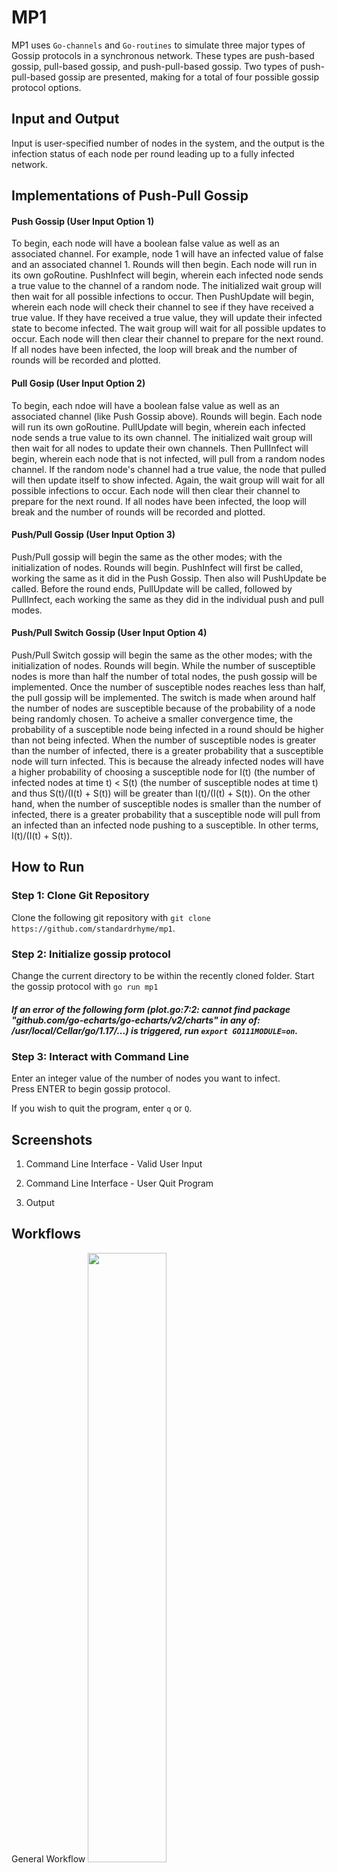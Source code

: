 # MP1
MP1 uses `Go-channels` and `Go-routines` to simulate three major types of Gossip protocols in a synchronous network.
These types are push-based gossip, pull-based gossip, and push-pull-based gossip. Two types of push-pull-based gossip are presented, making for a total of four possible gossip protocol options. 

## Input and Output 
Input is user-specified number of nodes in the system, and the output is the infection status of each node per round leading up to a fully infected network.

## Implementations of Push-Pull Gossip
#### Push Gossip (User Input Option 1)
To begin, each node will have a boolean false value as well as an associated channel. For example, node 1 will have an infected value of false and an associated channel 1. Rounds will then begin. Each node will run in its own goRoutine. PushInfect will begin, wherein each infected node sends a true value to the channel of a random node. The initialized wait group will then wait for all possible infections to occur. Then PushUpdate will begin, wherein each node will check their channel to see if they have received a true value. If they have received a true value, they will update their infected state to become infected. The wait group will wait for all possible updates to occur. Each node will then clear their channel to prepare for the next round. If all nodes have been infected, the loop will break and the number of rounds will be recorded and plotted.

#### Pull Gosip (User Input Option 2)
To begin, each ndoe will have a boolean false value as well as an associated channel (like Push Gossip above). Rounds will begin. Each node will run its own goRoutine. PullUpdate will begin, wherein each infected node sends a true value to its own channel. The initialized wait group will then wait for all nodes to update their own channels. Then PullInfect will begin, wherein each node that is not infected, will pull from a random nodes channel. If the random node's channel had a true value, the node that pulled will then update itself to show infected. Again, the wait group will wait for all possible infections to occur. Each node will then clear their channel to prepare for the next round. If all nodes have been infected, the loop will break and the number of rounds will be recorded and plotted.

#### Push/Pull Gossip (User Input Option 3)
Push/Pull gossip will begin the same as the other modes; with the initialization of nodes. Rounds will begin. PushInfect will first be called, working the same as it did in the Push Gossip. Then also will PushUpdate be called. Before the round ends, PullUpdate will be called, followed by PullInfect, each working the same as they did in the individual push and pull modes. 

#### Push/Pull Switch Gossip (User Input Option 4)
Push/Pull Switch gossip will begin the same as the other modes; with the initialization of nodes. Rounds will begin. While the number of susceptible nodes is more than half the number of total nodes, the push gossip will be implemented. Once the number of susceptible nodes reaches less than half, the pull gossip will be implemented. The switch is made when around half the number of nodes are susceptible because of the probability of a node being randomly chosen. To acheive a smaller convergence time, the probability of a susceptible node being infected in a round should be higher than not being infected. When the number of susceptible nodes is greater than the number of infected, there is a greater probability that a susceptible node will turn infected. This is because the already infected nodes will have a higher probability of choosing a susceptible node for I(t) (the number of infected nodes at time t) < S(t) (the number of susceptible nodes at time t) and thus S(t)/(I(t) + S(t)) will be greater than I(t)/(I(t) + S(t)). On the other hand, when the number of susceptible nodes is smaller than the number of infected, there is a greater probability that a susceptible node will pull from an infected than an infected node pushing to a susceptible. In other terms, I(t)/(I(t) + S(t)). 

## How to Run

### Step 1: Clone Git Repository
Clone the following git repository with `git clone https://github.com/standardrhyme/mp1`.

### Step 2: Initialize gossip protocol 
Change the current directory to be within the recently cloned folder. Start the gossip protocol with `go run mp1`

##### If an error of the following form (plot.go:7:2: cannot find package "github.com/go-echarts/go-echarts/v2/charts" in any of: /usr/local/Cellar/go/1.17/...) is triggered, run `export GO111MODULE=on`.

### Step 3: Interact with Command Line
Enter an integer value of the number of nodes you want to infect.  
Press ENTER to begin gossip protocol. 

If you wish to quit the program, enter `q` or `Q`.

## Screenshots
1. Command Line Interface - Valid User Input

2. Command Line Interface - User Quit Program

3. Output

## Workflows

General Workflow
<img src="https://user-images.githubusercontent.com/60116121/136716646-9d5d557a-5a53-4d59-b5c1-fec69e3b77aa.png" data-canonical-src="https://user-images.githubusercontent.com/60116121/136716646-9d5d557a-5a53-4d59-b5c1-fec69e3b77aa.png" width="50%" height="50%" />

Push Gossip Overview
<img src="https://user-images.githubusercontent.com/60116121/136713597-1a680e8b-d028-4d11-8717-ea2ae3538882.png" data-canonical-src="https://user-images.githubusercontent.com/60116121/136713597-1a680e8b-d028-4d11-8717-ea2ae3538882.png" width="50%" height="50%" />

Pull Gossip Overview

<img src="https://user-images.githubusercontent.com/60116121/136713589-4a5952c5-0a8b-4a84-99d4-5eabadfb3568.png" data-canonical-src="https://user-images.githubusercontent.com/60116121/136713589-4a5952c5-0a8b-4a84-99d4-5eabadfb3568.png" width="50%" height="50%" />

Push-Pull Gossip Overview

<img src="https://user-images.githubusercontent.com/60116121/136713592-ef8767b3-e920-4b83-9a14-218b43423169.png" data-canonical-src="https://user-images.githubusercontent.com/60116121/136713592-ef8767b3-e920-4b83-9a14-218b43423169.png" width="50%" height="50%" />

## Custom Data Structures

## Exit Codes 
- `0`: Successful
- `1`: Incorrect command line input format
- `2`: External package function error

## References 
- The plotting function `plot` is a modified version of sample code from [Go E-Charts Examples](https://github.com/go-echarts/examples/blob/master/examples/scatter.go "Go E-Charts Examples").
